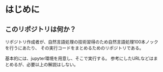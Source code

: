 # はじめに
## このリポジトリは何か？
リポジトリ作成者が、自然言語処理の技術習得のため自然言語処理100本ノックを行うにあたり、
その実行コードをまとめるためのリポジトリである。

基本的には、jupyter環境を用意し、そこで実行する。
参考にしたURLなどはまとめるが、必要以上の解説はしない。